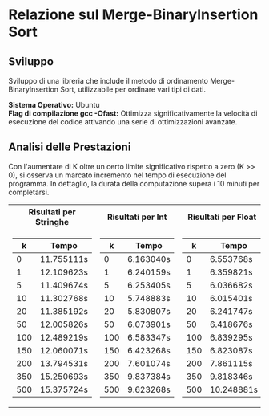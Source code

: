 # Relazione sul Merge-BinaryInsertion Sort

## Sviluppo
Sviluppo di una libreria che include il metodo di ordinamento Merge-BinaryInsertion Sort, utilizzabile per ordinare vari tipi di dati.

**Sistema Operativo:** Ubuntu  
**Flag di compilazione gcc -Ofast:** Ottimizza significativamente la velocità di esecuzione del codice attivando una serie di ottimizzazioni avanzate.

## Analisi delle Prestazioni

Con l'aumentare di K oltre un certo limite significativo rispetto a zero (K >> 0), si osserva un marcato incremento nel tempo di esecuzione del programma. In dettaglio, la durata della computazione supera i 10 minuti per completarsi.

<table>
<tr>
<th>Risultati per Stringhe</th>
<th>Risultati per Int</th>
<th>Risultati per Float</th>
</tr>
<tr>
<td>

| k    | Tempo      |
|------|------------|
| 0    | 11.755111s |
| 1    | 12.109623s |
| 5    | 11.409674s |
| 10   | 11.302768s |
| 20   | 11.385192s |
| 50   | 12.005826s |
| 100  | 12.489219s |
| 150  | 12.060071s |
| 200  | 13.794531s |
| 350  | 15.250693s |
| 500  | 15.375724s |

</td>
<td>

| k    | Tempo      |
|------|------------|
| 0    | 6.163040s  |
| 1    | 6.240159s  |
| 5    | 6.253405s  |
| 10   | 5.748883s  |
| 20   | 5.830807s  |
| 50   | 6.073901s  |
| 100  | 6.583347s  |
| 150  | 6.423268s  |
| 200  | 7.601074s  |
| 350  | 9.837384s  |
| 500  | 9.623268s  |

</td>
<td>

| k    | Tempo      |
|------|------------|
| 0    | 6.553768s  |
| 1    | 6.359821s  |
| 5    | 6.036682s  |
| 10   | 6.015401s  |
| 20   | 6.241747s  |
| 50   | 6.418676s  |
| 100  | 6.839295s  |
| 150  | 6.823087s  |
| 200  | 7.861115s  |
| 350  | 9.818346s  |
| 500  | 10.248881s |

</td>
</tr>
</table>
